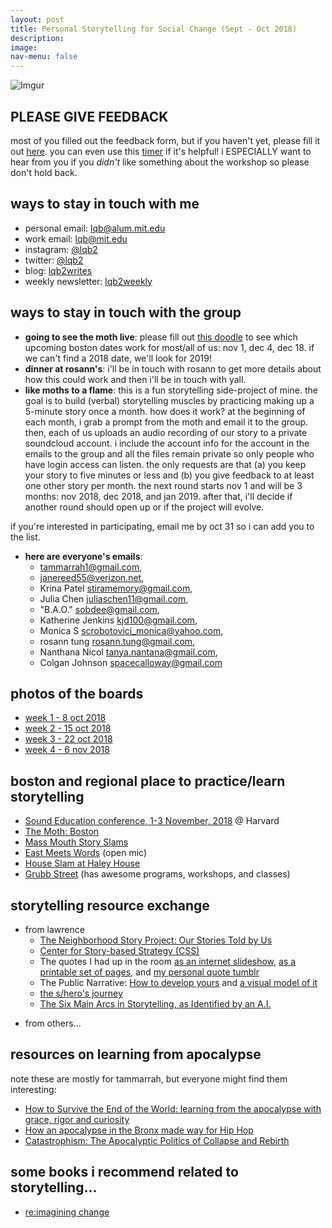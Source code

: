 ```yaml
---
layout: post
title: Personal Storytelling for Social Change (Sept - Oct 2018)
description: 
image: 
nav-menu: false
---
```


![Imgur](https://i.imgur.com/zMlE8yT.jpg)

## PLEASE GIVE FEEDBACK

most of you filled out the feedback form, but if you haven't yet, please fill it out [here](https://goo.gl/forms/eFaX4VcG3ReA2frm2). you can even use this [timer](http://bit.ly/5minutetimer) if it's helpful! i ESPECIALLY want to hear from you if you *didn't* like something about the workshop so please don't hold back. 

## ways to stay in touch with me

* personal email: [lqb@alum.mit.edu](mailto:lqb@alum.mit.edu)
* work email: [lqb@mit.edu](mailto:lqb@mit.edu)
* instagram: [@lqb2](https://www.instagram.com/lqb2/)
* twitter: [@lqb2](https://twitter.com/lqb2)
* blog: [lqb2writes](http://lqb2.co/blog)
* weekly newsletter: [lqb2weekly](http://tinyletter.com/lqb2)

## ways to stay in touch with the group

* **going to see the moth live**: please fill out [this doodle]() to see which upcoming boston dates work for most/all of us: nov 1, dec 4, dec 18. if we can't find a 2018 date, we'll look for 2019!
* **dinner at rosann's**: i'll be in touch with rosann to get more details about how this could work and then i'll be in touch with yall. 
* **like moths to a flame**: this is a fun storytelling side-project of mine. the goal is to build (verbal) storytelling muscles by practicing making up a 5-minute story once a month. how does it work? at the beginning of each month, i grab a prompt from the moth and email it to the group. then, each of us uploads an audio recording of our story to a private soundcloud account. i include the account info for the account in the emails to the group and all the files remain private so only people who have login access can listen. the only requests are that (a) you keep your story to five minutes or less and (b) you give feedback to at least one other story per month. the next round starts nov 1 and will be 3 months: nov 2018, dec 2018, and jan 2019. after that, i'll decide if another round should open up or if the project will evolve. 

if you're interested in participating, email me by oct 31 so i can add you to the list. 
* **here are everyone's emails**:
    * tammarrah1@gmail.com,
    * janereed55@verizon.net,
    * Krina Patel <stiramemory@gmail.com>,
    * Julia Chen <juliaschen11@gmail.com>,
    * "B.A.O." <sobdee@gmail.com>,
    * Katherine Jenkins <kjd100@gmail.com>,
    * Monica S <scrobotovici_monica@yahoo.com>,
    * rosann tung <rosann.tung@gmail.com>,
    * Nanthana Nicol <tanya.nantana@gmail.com>,
    * Colgan Johnson <spacecalloway@gmail.com>

## photos of the boards

* [week 1 - 8 oct 2018](https://drive.google.com/drive/folders/1WXYt-WehxlIS__SbZqbI33pJ_0mJZ07w?usp=sharing)
* [week 2 - 15 oct 2018](https://drive.google.com/drive/folders/1G1DkEv_3m9ulNV3hNpK-D7UZRzE_lfzL?usp=sharing)
* [week 3 - 22 oct 2018](https://drive.google.com/drive/folders/1cBEQ-hc2jNNO0GpXsgsXITB620wBAyB4?usp=sharing)
* [week 4 - 6 nov 2018](https://drive.google.com/drive/folders/1YCHpV2CDzxGZ5bn68OCD9DZkALfVvJgg?usp=sharing)

## boston and regional place to practice/learn storytelling
* [Sound Education conference, 1-3 November, 2018](https://www.soundeducation.fm/) @ Harvard
* [The Moth: Boston](https://themoth.org/events/results?eventLocations=6433&typesOfEvents&eventDate)
* [Mass Mouth Story Slams](http://www.massmouth.org/read-me/)
* [East Meets Words](http://www.emwbookstore.com/east-meets-words/) (open mic)
* [House Slam at Haley House](https://www.houseslamboston.org/)
* [Grubb Street](https://grubstreet.org/) (has awesome programs, workshops, and classes)

## storytelling resource exchange

* from lawrence
    * [The Neighborhood Story Project: Our Stories Told by Us](https://www.neighborhoodstoryproject.org/) 
    * [Center for Story-based Strategy (CSS)](https://www.storybasedstrategy.org/)
    * The quotes I had up in the room [as an internet slideshow](https://lqb2.github.io/storytelling-quotes/), [as a printable set of pages](https://lqb2.github.io/storytelling-quotes/?print-pdf), and [my personal quote tumblr](http://lqb2quotes.tumblr.com/)
    * The Public Narrative: [How to develop yours](https://www.ndi.org/sites/default/files/Public%20Narrative%20Participant%20Guide.pdf) and [a visual model of it](https://www.techsoupcanada.ca/sites/default/files/public_narrative.png)
    * [the s/hero's journey](https://en.wikipedia.org/wiki/Hero%27s_journey)
    * [The Six Main Arcs in Storytelling, as Identified by an A.I.](https://www.theatlantic.com/technology/archive/2016/07/the-six-main-arcs-in-storytelling-identified-by-a-computer/490733/)
+ from others...


## resources on learning from apocalypse 

note these are mostly for tammarrah, but everyone might find them interesting:

* [How to Survive the End of the World: learning from the apocalypse with grace, rigor and curiosity](https://www.endoftheworldshow.org/)
* [How an apocalypse in the Bronx made way for Hip Hop](https://www.multitudesmultitudes.com/theestuaryprojects/2018/8/11/how-an-apocalypse-in-the-bronx-made-way-for-hip-hop)
* [Catastrophism: The Apocalyptic Politics of Collapse and Rebirth](https://www.goodreads.com/book/show/13595316-catastrophism)

## some books i recommend related to storytelling...

* [re:imagining change](https://www.storybasedstrategy.org/the-book)


